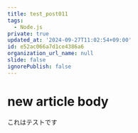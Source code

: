 ```yaml
---
title: test_post011
tags:
  - Node.js
private: true
updated_at: '2024-09-27T11:02:54+09:00'
id: e52ac066a7d1ce4386a6
organization_url_name: null
slide: false
ignorePublish: false
---
```

# new article body
これはテストです

